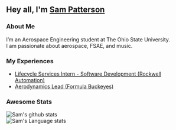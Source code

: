## Hey all, I'm [Sam Patterson](https://www.linkedin.com/in/sampatterson521/) 

### About Me
I’m an Aerospace Engineering student at The Ohio State University. </br>
I am passionate about aerospace, FSAE, and music. </br>

### My Experiences
- [Lifecycle Services Intern - Software Development (Rockwell Automation)](https://www.rockwellautomation.com/en-us/capabilities/lifecycle-services.html)
- [Aerodynamics Lead (Formula Buckeyes)](https://www.formulabuckeyes.org/)

### Awesome Stats
![Sam's github stats](https://github-readme-stats.vercel.app/api?username=SamP521&show_icons=true&hide_border=false)&nbsp;&nbsp;  
![Sam's Language stats](https://github-readme-stats-eight-theta.vercel.app/api/top-langs/?username=SamP521&layout=compact&langs_count=8&hide_border=false)
<br />



